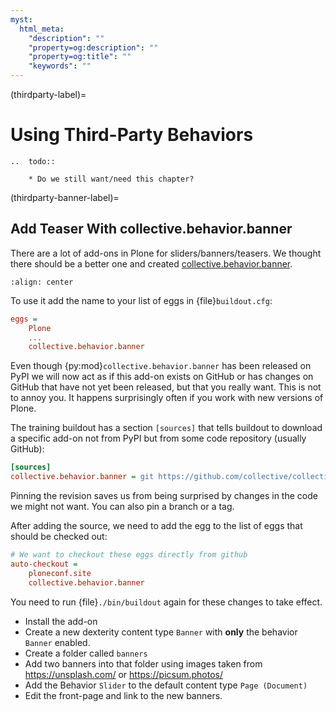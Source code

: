 ```yaml
---
myst:
  html_meta:
    "description": ""
    "property=og:description": ""
    "property=og:title": ""
    "keywords": ""
---
```


(thirdparty-label)=

# Using Third-Party Behaviors

```{eval-rst}
..  todo::

    * Do we still want/need this chapter?
```

(thirdparty-banner-label)=

## Add Teaser With collective.behavior.banner

There are a lot of add-ons in Plone for sliders/banners/teasers.
We thought there should be a better one and created [collective.behavior.banner](https://pypi.org/project/collective.behavior.banner/).

```{figure} ../_static/standards.png
:align: center
```

To use it add the name to your list of eggs in {file}`buildout.cfg`:

```cfg
eggs =
    Plone
    ...
    collective.behavior.banner
```

Even though {py:mod}`collective.behavior.banner` has been released on PyPI we will now act as if this add-on exists on GitHub or has changes on GitHub that have not yet been released, but that you really want.
This is not to annoy you.
It happens surprisingly often if you work with new versions of Plone.

The training buildout has a section `[sources]` that tells buildout to download a specific add-on not from PyPI but from some code repository (usually GitHub):

```cfg
[sources]
collective.behavior.banner = git https://github.com/collective/collective.behavior.banner.git pushurl=git@github.com:collective/collective.behavior.banner.git rev=7c13285
```

Pinning the revision saves us from being surprised by changes in the code we might not want.
You can also pin a branch or a tag.

After adding the source, we need to add the egg to the list of eggs that should be checked out:

```cfg
# We want to checkout these eggs directly from github
auto-checkout =
    ploneconf.site
    collective.behavior.banner
```

You need to run {file}`./bin/buildout` again for these changes to take effect.

- Install the add-on
- Create a new dexterity content type `Banner` with **only** the behavior `Banner` enabled.
- Create a folder called `banners`
- Add two banners into that folder using images taken from <https://unsplash.com/> or <https://picsum.photos/>
- Add the Behavior `Slider` to the default content type `Page (Document)`
- Edit the front-page and link to the new banners.
